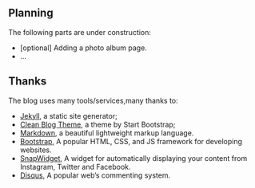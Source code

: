 
## Planning
The following parts are under construction:
* [optional] Adding a photo album page.
* ...


## Thanks

The blog uses many tools/services,many thanks to:

* [Jekyll](http://jekyllrb.com/), a static site generator;
* [Clean Blog Theme](https://github.com/BlackrockDigital/startbootstrap-clean-blog-jekyll), a theme by Start Bootstrap;
* [Markdown](https://daringfireball.net/projects/markdown/), a beautiful lightweight markup language.
* [Bootstrap](http://getbootstrap.com), A popular HTML, CSS, and JS framework for developing websites.
* [SnapWidget](https://snapwidget.com/), A widget for automatically displaying your content from Instagram, Twitter and Facebook.
* [Disqus](https://disqus.com/), A popular web’s commenting system.
